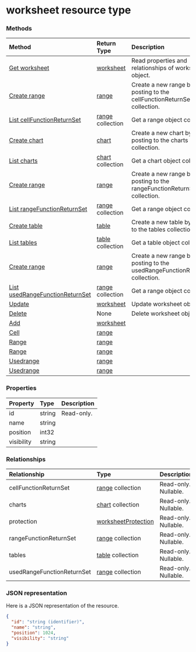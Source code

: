 # worksheet resource type




### Methods

| Method		   | Return Type	|Description|
|:---------------|:--------|:----------|
|[Get worksheet](../api/worksheet_get.md) | [worksheet](worksheet.md) |Read properties and relationships of worksheet object.|
|[Create range](../api/worksheet_post_cellfunctionreturnset.md) |[range](range.md)| Create a new range by posting to the cellFunctionReturnSet collection.|
|[List cellFunctionReturnSet](../api/worksheet_list_cellfunctionreturnset.md) |[range](range.md) collection| Get a range object collection.|
|[Create chart](../api/worksheet_post_charts.md) |[chart](chart.md)| Create a new chart by posting to the charts collection.|
|[List charts](../api/worksheet_list_charts.md) |[chart](chart.md) collection| Get a chart object collection.|
|[Create range](../api/worksheet_post_rangefunctionreturnset.md) |[range](range.md)| Create a new range by posting to the rangeFunctionReturnSet collection.|
|[List rangeFunctionReturnSet](../api/worksheet_list_rangefunctionreturnset.md) |[range](range.md) collection| Get a range object collection.|
|[Create table](../api/worksheet_post_tables.md) |[table](table.md)| Create a new table by posting to the tables collection.|
|[List tables](../api/worksheet_list_tables.md) |[table](table.md) collection| Get a table object collection.|
|[Create range](../api/worksheet_post_usedrangefunctionreturnset.md) |[range](range.md)| Create a new range by posting to the usedRangeFunctionReturnSet collection.|
|[List usedRangeFunctionReturnSet](../api/worksheet_list_usedrangefunctionreturnset.md) |[range](range.md) collection| Get a range object collection.|
|[Update](../api/worksheet_update.md) | [worksheet](worksheet.md)	|Update worksheet object. |
|[Delete](../api/worksheet_delete.md) | None |Delete worksheet object. |
|[Add](../api/worksheet_add.md)|[worksheet](worksheet.md)||
|[Cell](../api/worksheet_cell.md)|[range](range.md)||
|[Range](../api/worksheet_range.md)|[range](range.md)||
|[Range](../api/worksheet_range.md)|[range](range.md)||
|[Usedrange](../api/worksheet_usedrange.md)|[range](range.md)||
|[Usedrange](../api/worksheet_usedrange.md)|[range](range.md)||

### Properties
| Property	   | Type	|Description|
|:---------------|:--------|:----------|
|id|string| Read-only.|
|name|string||
|position|int32||
|visibility|string||

### Relationships
| Relationship | Type	|Description|
|:---------------|:--------|:----------|
|cellFunctionReturnSet|[range](range.md) collection| Read-only. Nullable.|
|charts|[chart](chart.md) collection| Read-only. Nullable.|
|protection|[worksheetProtection](worksheetprotection.md)| Read-only. Nullable.|
|rangeFunctionReturnSet|[range](range.md) collection| Read-only. Nullable.|
|tables|[table](table.md) collection| Read-only. Nullable.|
|usedRangeFunctionReturnSet|[range](range.md) collection| Read-only. Nullable.|

### JSON representation

Here is a JSON representation of the resource.

<!-- {
  "blockType": "resource",
  "optionalProperties": [

  ],
  "@odata.type": "microsoft.graph.worksheet"
}-->

```json
{
  "id": "string (identifier)",
  "name": "string",
  "position": 1024,
  "visibility": "string"
}

```

<!-- uuid: 8fcb5dbc-d5aa-4681-8e31-b001d5168d79
2015-10-25 14:57:30 UTC -->
<!-- {
  "type": "#page.annotation",
  "description": "worksheet resource",
  "keywords": "",
  "section": "documentation",
  "tocPath": ""
}-->